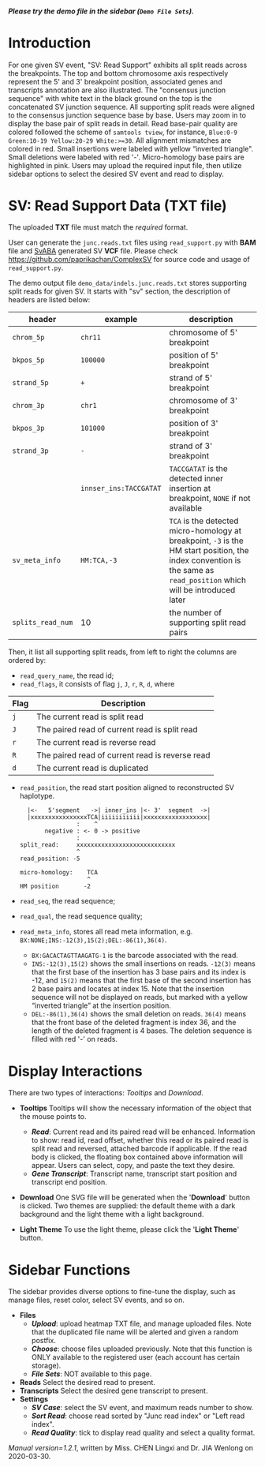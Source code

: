 ##### Please try the demo file in the sidebar (`Demo File Sets`).

<!-- ##### [Download](https://raw.githubusercontent.com/Nobel-Justin/Oviz-Bio-demo/master/SV_Read_Support/demo_data/indels.junc.reads.txt) the `official demo input`. -->

# Introduction
For one given SV event, "SV: Read Support" exhibits all split reads across the breakpoints.  The top and bottom chromosome axis respectively represent the 5' and 3' breakpoint position, associated genes and transcripts annotation are also illustrated. The "consensus junction sequence" with white text in the black ground on the top is the concatenated SV junction sequence. All supporting split reads were aligned to the consensus junction sequence base by base. Users may zoom in to display the base pair of split reads in detail. Read base-pair quality are colored followed the scheme of `samtools tview`, for instance, `Blue:0-9 Green:10-19 Yellow:20-29 White:>=30`. All alignment mismatches are colored in red. Small insertions were labeled with yellow “inverted triangle". Small deletions were labeled with red '-'. Micro-homology base pairs are highlighted in pink. Users may upload the required input file, then utilize sidebar options to select the desired SV event and read to display.

# SV: Read Support Data (TXT file)
The uploaded **TXT** file must match the *required* format.

User can generate the `junc.reads.txt` files using `read_support.py` with **BAM** file and [SvABA](https://github.com/walaj/svaba) generated SV **VCF** file. Please check https://github.com/paprikachan/ComplexSV for source code and usage of `read_support.py`.

The demo output file `demo_data/indels.junc.reads.txt` stores supporting split reads for given SV. It starts with "sv" section,  the description of headers are listed below:

|header|example|description|
|---|---|---|  
| `chrom_5p` | `chr11` | chromosome of 5' breakpoint |
| `bkpos_5p` | `100000`| position of 5' breakpoint |
| `strand_5p` | `+` | strand of 5' breakpoint |
| `chrom_3p` | `chr1` | chromosome of 3' breakpoint |
| `bkpos_3p` | `101000` | position of  3' breakpoint |
| `strand_3p` | `-` |  strand of 3' breakpoint |
|| `innser_ins:TACCGATAT` | `TACCGATAT` is the detected inner insertion at breakpoint, `NONE` if not available |
| `sv_meta_info` | `HM:TCA,-3` | `TCA` is the detected micro-homology at breakpoint, `-3` is the HM start position, the index convention is the same as `read_position` which will be introduced later |
| `splits_read_num` | 10 | the number of supporting split read pairs |

Then, it list all supporting split reads, from left to right the columns are ordered by:

+ `read_query_name`, the read id;
+ `read_flags`, it consists of flag `j`, `J`, `r`, `R`, `d`, where

|Flag|Description|
|---|---|
|`j`|The current read is split read|
|`J`|The paired read of current read is split read|
|`r`|The current read is reverse read|
|`R`|The paired read of current read is reverse read|
|`d`|The current read is duplicated|

+ `read_position`, the read start position aligned to reconstructed SV haplotype.


  ```
    |<-   5'segment   ->| inner_ins |<- 3'  segment  ->|
    |xxxxxxxxxxxxxxxxTCA|iiiiiiiiiii|xxxxxxxxxxxxxxxxxx|
                  :    ^
         negative : <- 0 -> positive
                  :
  split_read:     xxxxxxxxxxxxxxxxxxxxxxxxxxxx
                  ^
  read_position: -5
                     
  micro-homology:    TCA   
                     ^
  HM position       -2
  ```
  
+ `read_seq`, the read sequence;
+ `read_qual`, the read sequence quality;
+ `read_meta_info`, stores all read meta information, e.g. `BX:NONE;INS:-12(3),15(2);DEL:-86(1),36(4)`.
  - `BX:GACACTAGTTAAGATG-1` is the barcode associated with the read.
  - `INS:-12(3),15(2)` shows the small insertions on reads. `-12(3)` means that the first base of the insertion has 3 base pairs and its index is -12, and `15(2)` means that the first base of the second insertion has 2 base pairs and locates at index 15.  Note that the insertion sequence will not be displayed on reads, but marked with a yellow “inverted triangle” at the insertion position.
  - `DEL:-86(1),36(4)` shows the small deletion on reads. `36(4)` means that the front base of the deleted fragment is index 36, and the length of the deleted fragment is 4 bases. The deletion sequence is filled with red '-' on reads.


# Display Interactions
There are two types of interactions: *Tooltips* and *Download*.

- **Tooltips**
  Tooltips will show the necessary information of the object that the mouse points to.
  + __*Read*__: Current read and its paired read will be enhanced. Information to show: read id, read offset, whether this read or its paired read is split read and reversed, attached barcode if applicable. If the read body is clicked, the floating box contained above information will appear. Users can select, copy, and paste the text they desire.
  + __*Gene Transcript*__: Transcript name, transcript start position and transcript end position.
  
- **Download**
  One SVG file will be generated when the '**Download**' button is clicked. Two themes are supplied: the default theme with a dark background and the light theme with a light background. 
- **Light Theme**
  To use the light theme, please click the '**Light Theme**' button.

# Sidebar Functions
The sidebar provides diverse options to fine-tune the display, such as manage files, reset color, select SV events, and so on.

- **Files**
  + __*Upload*__: upload heatmap TXT file, and manage uploaded files. Note that the duplicated file name will be alerted and given a random postfix.
  + __*Choose*__: choose files uploaded previously. Note that this function is ONLY available to the registered user (each account has certain storage).
  + __*File Sets*__: NOT available to this page.
- **Reads**
  Select the desired read to present.
- **Transcripts**
  Select the desired gene transcript to present.
- **Settings**
  + __*SV Case*__: select the SV event, and maximum reads number to show.
  + __*Sort Read*__: choose read sorted by "Junc read index" or "Left read index".
  + __*Read Quality*__: tick to display read quality and select a quality format.

*Manual version=1.2.1*, written by Miss. CHEN Lingxi and Dr. JIA Wenlong on 2020-03-30.
